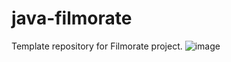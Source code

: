 # java-filmorate
Template repository for Filmorate project.
![image](https://github.com/alexeyakachuk/Probnik/assets/106861823/25009afa-8b90-4f9e-bfa9-7b1d229b31ef)
